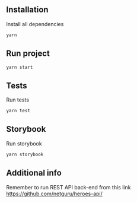 ## Installation 

Install all dependencies 
```sh 
yarn 
```
## Run project
```sh
yarn start
```

## Tests

Run tests
```sh
yarn test
```

## Storybook
Run storybook
```sh
yarn storybook
```

## Additional info
Remember to run REST API back-end from this link https://github.com/netguru/heroes-api/ 

